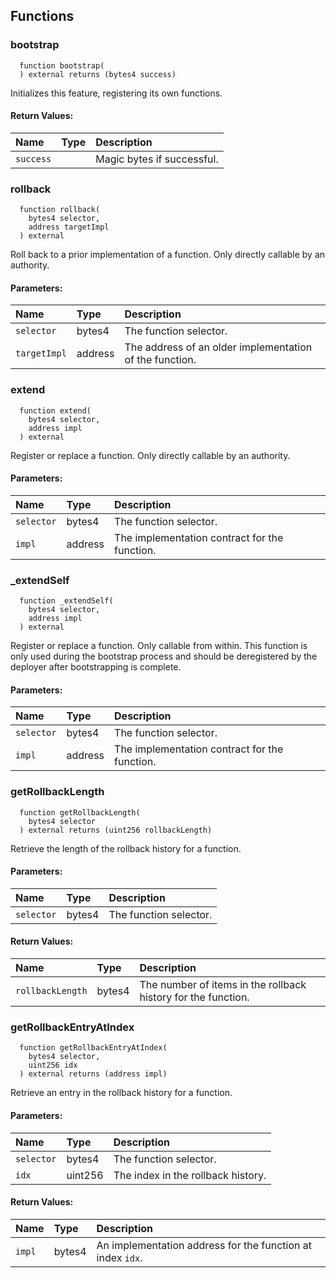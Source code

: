 


## Functions
### bootstrap
```solidity
  function bootstrap(
  ) external returns (bytes4 success)
```
Initializes this feature, registering its own functions.



#### Return Values:
| Name                           | Type          | Description                                                                  |
| :----------------------------- | :------------ | :--------------------------------------------------------------------------- |
|`success`|  | Magic bytes if successful.
### rollback
```solidity
  function rollback(
    bytes4 selector,
    address targetImpl
  ) external
```
Roll back to a prior implementation of a function. Only directly callable by an authority.


#### Parameters:
| Name | Type | Description                                                          |
| :--- | :--- | :------------------------------------------------------------------- |
|`selector` | bytes4 | The function selector.
|`targetImpl` | address | The address of an older implementation of the function.

### extend
```solidity
  function extend(
    bytes4 selector,
    address impl
  ) external
```
Register or replace a function. Only directly callable by an authority.


#### Parameters:
| Name | Type | Description                                                          |
| :--- | :--- | :------------------------------------------------------------------- |
|`selector` | bytes4 | The function selector.
|`impl` | address | The implementation contract for the function.

### _extendSelf
```solidity
  function _extendSelf(
    bytes4 selector,
    address impl
  ) external
```
Register or replace a function.
        Only callable from within.
        This function is only used during the bootstrap process and
        should be deregistered by the deployer after bootstrapping is
        complete.


#### Parameters:
| Name | Type | Description                                                          |
| :--- | :--- | :------------------------------------------------------------------- |
|`selector` | bytes4 | The function selector.
|`impl` | address | The implementation contract for the function.

### getRollbackLength
```solidity
  function getRollbackLength(
    bytes4 selector
  ) external returns (uint256 rollbackLength)
```
Retrieve the length of the rollback history for a function.


#### Parameters:
| Name | Type | Description                                                          |
| :--- | :--- | :------------------------------------------------------------------- |
|`selector` | bytes4 | The function selector.

#### Return Values:
| Name                           | Type          | Description                                                                  |
| :----------------------------- | :------------ | :--------------------------------------------------------------------------- |
|`rollbackLength`| bytes4 | The number of items in the rollback history for the function.
### getRollbackEntryAtIndex
```solidity
  function getRollbackEntryAtIndex(
    bytes4 selector,
    uint256 idx
  ) external returns (address impl)
```
Retrieve an entry in the rollback history for a function.


#### Parameters:
| Name | Type | Description                                                          |
| :--- | :--- | :------------------------------------------------------------------- |
|`selector` | bytes4 | The function selector.
|`idx` | uint256 | The index in the rollback history.

#### Return Values:
| Name                           | Type          | Description                                                                  |
| :----------------------------- | :------------ | :--------------------------------------------------------------------------- |
|`impl`| bytes4 | An implementation address for the function at index `idx`.
